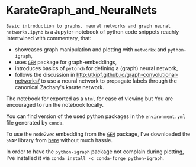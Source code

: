 # KarateGraph_and_NeuralNets

`Basic introduction to graphs, neural networks and graph neural networks.ipynb` is a Jupyter-notebook of python code snippets reachly intertwined with commentary, that:
* showcases graph manipulation and plotting with `networkx` and `python-igraph`,
* uses [`GEM`](https://github.com/palash1992/GEM) package for graph-embeddings,
* introduces basics of `pytorch` for defining a (graph) neural network,
* follows the discussion in http://tkipf.github.io/graph-convolutional-networks/ to use a neural network to propagate labels through the canonical Zachary's karate network.

The notebook for exported as a `html` for ease of viewing but You are encouraged to run the notebook locally.

You can find version of the used python packages in the `environment.yml` file generated by `conda`.

To use the `node2vec` embedding from the [`GEM`](https://github.com/palash1992/GEM) package, I've downloaded the `SNAP` library from [here](http://snap.stanford.edu/snap/install.html) without much hassle.

In order to have the `python-igraph` package not complain during plotting, I've installed it via `conda install -c conda-forge python-igraph`.
